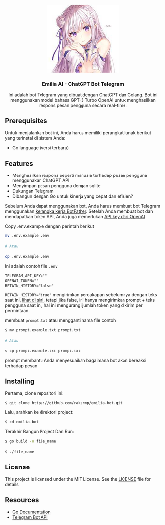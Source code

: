 <p align="center">
<img src="picture.jpg" src="emilia"/>

<h3 align="center">Emilia AI - ChatGPT Bot Telegram</h3>

<p align="center">Ini adalah bot Telegram yang dibuat dengan ChatGPT dan Golang. Bot ini menggunakan model bahasa GPT-3 Turbo OpenAI untuk menghasilkan respons pesan pengguna secara real-time.</p>
</p>

## Prerequisites
Untuk menjalankan bot ini, Anda harus memiliki perangkat lunak berikut yang terinstal di sistem Anda:

- Go language (versi terbaru)

## Features
- Menghasilkan respons seperti manusia terhadap pesan pengguna menggunakan ChatGPT API
- Menyimpan pesan pengguna dengan sqlite
- Dukungan Telegram
- Dibangun dengan Go untuk kinerja yang cepat dan efisien?

Sebelum Anda dapat menggunakan bot, Anda harus membuat bot Telegram menggunakan [kerangka kerja BotFather](https://t.me/botfather). Setelah Anda membuat bot dan mendapatkan token API, Anda juga memerlukan [API key dari OpenAI](https://platform.openai.com/account/api-keys)

Copy .env.example dengan perintah berikut
```sh
mv .env.example .env

# Atau

cp .env.example .env
```

Ini adalah contoh file `.env`
```.env
TELEGRAM_API_KEY=""
OPENAI_TOKEN=""
RETAIN_HISTORY="false"
```

`RETAIN_HISTORY="true"` mengirimkan percakapan sebelumnya dengan teks saat ini, [lihat di sini](https://platform.openai.com/docs/guides/chat/introduction), tetapi jika false, ini hanya mengirimkan prompt + teks pengguna saat ini, hal ini mengurangi jumlah token yang dikirim per permintaan.

membuat `prompt.txt` atau mengganti nama file contoh

```sh
$ mv prompt.example.txt prompt.txt

# Atau

$ cp prompt.example.txt prompt.txt
```
prompt membantu Anda menyesuaikan bagaimana bot akan bereaksi terhadap pesan

## Installing
Pertama, clone repositori ini:

```sh
$ git clone https://github.com/rakarmp/emilia-bot.git
```

Lalu, arahkan ke direktori project:

```sh
$ cd emilia-bot
```

Terakhir Bangun Project Dan Run:

```sh
$ go build -o file_name

$ ./file_name
```

## License
This project is licensed under the MIT License. See the [LICENSE](https://github.com/rakarmp/emilia-bot/LICENSE) file for details

## Resources
- [Go Documentation](https://golang.org/doc/)
- [Telegram Bot API](https://core.telegram.org/bots/api)                                                                                            